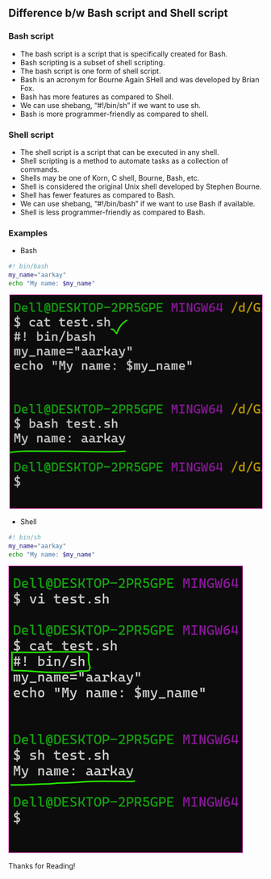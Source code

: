 Difference b/w Bash script and Shell script
-------------------------------------------

### Bash script
* The bash script is a script that is specifically created for Bash.
* Bash scripting is a subset of shell scripting.
* The bash script is one form of shell script.
* Bash is an acronym for Bourne Again SHell and was developed by Brian Fox.
* Bash has more features as compared to Shell.
* We can use shebang, “#!/bin/sh” if we want to use sh. 
* Bash is more programmer-friendly as compared to shell.


### Shell script
* The shell script is a script that can be executed in any shell. 
* Shell scripting is a method to automate tasks as a collection of commands. 
* Shells may be one of  Korn, C shell, Bourne, Bash, etc.
* Shell is considered the original Unix shell developed by Stephen Bourne.
* Shell has fewer features as compared to Bash.
* We can use shebang, “#!/bin/bash” if we want to use Bash if available. 
* Shell is less programmer-friendly as compared to Bash.


### Examples
* Bash
```bash
#! bin/bash 
my_name="aarkay"
echo "My name: $my_name"
```
![Preview](Images/sh1.png)

* Shell
```sh
#! bin/sh
my_name="aarkay"
echo "My name: $my_name"
```
![Preview](Images/sh2.png)

Thanks for Reading!
